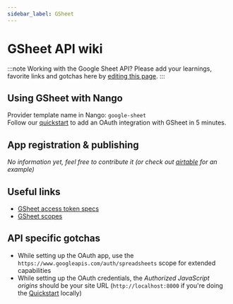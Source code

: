 ```yaml
---
sidebar_label: GSheet
---
```


# GSheet API wiki

:::note Working with the Google Sheet API?
Please add your learnings, favorite links and gotchas here by [editing this page](https://github.com/nangohq/nango/tree/master/docs/docs/providers/google-sheet.md).
:::

## Using GSheet with Nango

Provider template name in Nango: `google-sheet`  
Follow our [quickstart](../quickstart.md) to add an OAuth integration with GSheet in 5 minutes.

## App registration & publishing

_No information yet, feel free to contribute it (or check out [airtable](airtable.md) for an example)_

## Useful links

-   [GSheet access token specs](https://cloud.google.com/iam/docs/reference/sts/rest/v1/TopLevel/token#response-body)
-   [GSheet scopes](https://developers.google.com/identity/protocols/oauth2/scopes)

## API specific gotchas

-   While setting up the OAuth app, use the `https://www.googleapis.com/auth/spreadsheets` scope for extended capabilities
-   While setting up the OAuth credentials, the _Authorized JavaScript origins_ should be your site URL (`http://localhost:8000` if you're doing the [Quickstart](../quickstart.md) locally)
